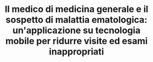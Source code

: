 ---
title: "Il medico di medicina generale e il sospetto di malattia ematologica: un'applicazione su tecnologia mobile per ridurre visite ed esami inappropriati"
authors: "S. Quaglini, E. Losiouk, G. Lanzola, J. Olivieri, C. Nuti, F. Testore, M. Marchetti."
venue: "Giornale Italiano di Medicina Generale"
type: "journal"
year: 2014
volume: "15(3)"
pages: "45-52"
--- 